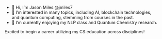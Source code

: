 - 👋 Hi, I’m Jason Miles @jmiles7
- 👀 I’m interested in many topics, including AI, blockchain technologies, and quantum computing, stemming from courses in the past.
- 🌱 I’m currently enjoying my NLP class and Quantum Chemistry research.

Excited to begin a career utilizing my CS education across disciplines!

<!---
jmiles7/jmiles7 is a ✨ special ✨ repository because its `README.md` (this file) appears on your GitHub profile.
You can click the Preview link to take a look at your changes.
--->

